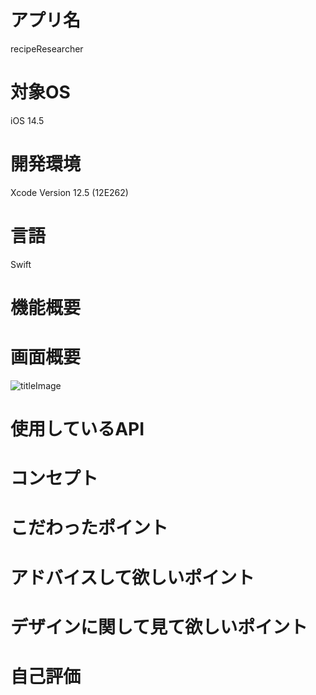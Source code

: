 # アプリ名
recipeResearcher
# 対象OS
iOS 14.5
# 開発環境
Xcode Version 12.5 (12E262)
# 言語
Swift
# 機能概要

# 画面概要
![titleImage](readmeImage/titleView.png)
# 使用しているAPI

# コンセプト

# こだわったポイント

# アドバイスして欲しいポイント

# デザインに関して見て欲しいポイント

# 自己評価















